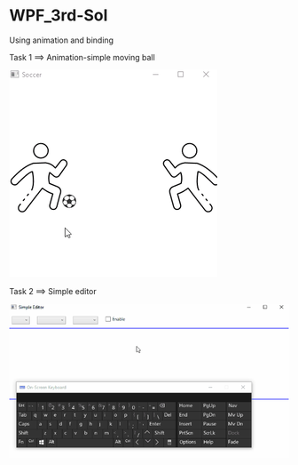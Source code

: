# WPF_3rd-Sol
Using animation and binding


Task 1 ==>  Animation-simple moving ball

![](Images/Task1.gif)

Task 2 ==> Simple editor 

![](Images/Task2.gif)

